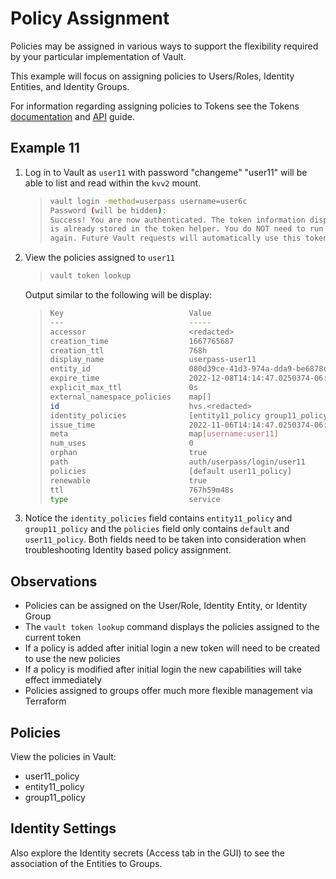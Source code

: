 # Policy Assignment

Policies may be assigned in various ways to support the flexibility required by your particular implementation of Vault.

This example will focus on assigning policies to Users/Roles, Identity Entities, and Identity Groups.

For information regarding assigning policies to Tokens see the Tokens [documentation](https://developer.hashicorp.com/vault/docs/auth/token) and [API](https://developer.hashicorp.com/vault/api-docs/auth/token#create-token) guide.

## Example 11

1. Log in to Vault as `user11` with password "changeme"
    "user11" will be able to list and read within the `kvv2` mount.
    >
    > ```bash
    > vault login -method=userpass username=user6c
    > Password (will be hidden):
    > Success! You are now authenticated. The token information displayed below
    > is already stored in the token helper. You do NOT need to run "vault login"
    > again. Future Vault requests will automatically use this token.
    > ```

2. View the policies assigned to `user11`
    >
    > ```bash
    > vault token lookup
    > ```

   Output similar to the following will be display:

    > ```bash
    > Key                            Value
    > ---                            -----
    > accessor                       <redacted>
    > creation_time                  1667765687
    > creation_ttl                   768h
    > display_name                   userpass-user11
    > entity_id                      080d39ce-41d3-974a-dda9-be6878c4f53a
    > expire_time                    2022-12-08T14:14:47.0250374-06:00
    > explicit_max_ttl               0s
    > external_namespace_policies    map[]
    > id                             hvs.<redacted>
    > identity_policies              [entity11_policy group11_policy]
    > issue_time                     2022-11-06T14:14:47.0250374-06:00
    > meta                           map[username:user11]
    > num_uses                       0
    > orphan                         true
    > path                           auth/userpass/login/user11
    > policies                       [default user11_policy]
    > renewable                      true
    > ttl                            767h59m48s
    > type                           service
    > ```

3. Notice the `identity_policies` field contains `entity11_policy` and `group11_policy` and the `policies` field only contains `default` and `user11_policy`. Both fields need to be taken into consideration when troubleshooting Identity based policy assignment.

## Observations

* Policies can be assigned on the User/Role, Identity Entity, or Identity Group
* The `vault token lookup` command displays the policies assigned to the current token
* If a policy is added after initial login a new token will need to be created to use the new policies
* If a policy is modified after initial login the new capabilities will take effect immediately
* Policies assigned to groups offer much more flexible management via Terraform

## Policies

View the policies in Vault:

* user11_policy
* entity11_policy
* group11_policy

## Identity Settings

Also explore the Identity secrets (Access tab in the GUI) to see the association of the Entities to Groups.
